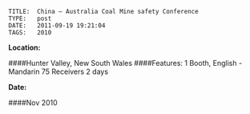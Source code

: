     
    TITLE: 	China – Australia Coal Mine safety Conference	
    TYPE: 	post	
    DATE: 	2011-09-19 19:21:04	
    TAGS: 	2010	


**Location:**

####Hunter Valley, New South Wales
####Features:
1 Booth, English - Mandarin
75 Receivers
2 days

**Date:**

####Nov 2010











